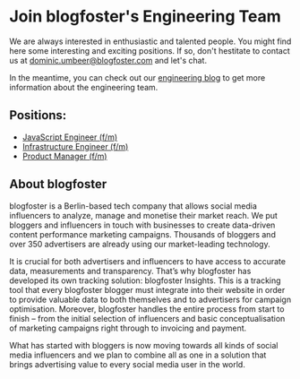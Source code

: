 
# Join blogfoster's Engineering Team

We are always interested in enthusiastic and talented people. You might find here some interesting and exciting positions. If so, don't hestitate to contact us at dominic.umbeer@blogfoster.com and let's chat.

In the meantime, you can check out our [engineering blog](http://engineering.blogfoster.com) to get more information about the engineering team.

## Positions:

- [JavaScript Engineer (f/m)](javascript-engineer.md)
- [Infrastructure Engineer (f/m)](infrastructure-engineer.md)
- [Product Manager (f/m)](product-manager.md)

## About blogfoster

blogfoster is a Berlin-based tech company that allows social media influencers to analyze, manage and monetise their market reach. We put bloggers and influencers in touch with businesses to create data-driven content performance marketing campaigns. Thousands of bloggers and over 350 advertisers are already using our market-leading technology.

It is crucial for both advertisers and influencers to have access to accurate data, measurements and transparency. That’s why blogfoster has developed its own tracking solution: blogfoster Insights. This is a tracking tool that every blogfoster blogger must integrate into their website in order to provide valuable data to both themselves and to advertisers for campaign optimisation. Moreover, blogfoster handles the entire process from start to finish – from the initial selection of influencers and basic conceptualisation of marketing campaigns right through to invoicing and payment.

What has started with bloggers is now moving towards all kinds of social media influencers and we plan to combine all as one in a solution that brings advertising value to every social media user in the world.
